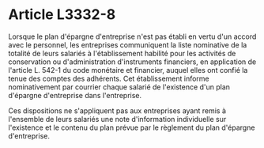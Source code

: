 # Article L3332-8

Lorsque le plan d'épargne d'entreprise n'est pas établi en vertu d'un accord avec le personnel, les entreprises communiquent la liste nominative de la totalité de leurs salariés à l'établissement habilité pour les activités de conservation ou d'administration d'instruments financiers, en application de l'article L. 542-1 du code monétaire et financier, auquel elles ont confié la tenue des comptes des adhérents. Cet établissement informe nominativement par courrier chaque salarié de l'existence d'un plan d'épargne d'entreprise dans l'entreprise.

Ces dispositions ne s'appliquent pas aux entreprises ayant remis à l'ensemble de leurs salariés une note d'information individuelle sur l'existence et le contenu du plan prévue par le règlement du plan d'épargne d'entreprise.